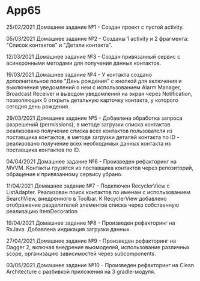 # App65
25/02/2021 Домашнее задание №1 - Создан проект с пустой activity.

05/03/2021 Домашнее задание №2 - Созданы 1 activity и 2 фрагмента: "Список контактов" и "Детали
           контакта".

12/03/2021 Домашнее задание №3 - Создан привязанный сервис с асинхронными методами для получения
            данных контактов.

19/03/2021 Домашнее задание №4 - У контакта создано дополнительное поле "День рождения" с кнопкой
            для включения и выключения уведомлений о нем с использованием Alarm Manager,
            Broadcast Receiver и выводом уведомлений на экран через Notification, позволяющих
0            открыть детальную карточку контакта, у которого сегодня день рождения.

29/03/2021 Домашнее задание №5 - Добавлена обработка запроса разрешений (permissions), в методе
            загрузки списка контактов реализовано получение списка всех контактов пользователя из
            поставщика контактов, в методе загрузки деталей контакта по ID - реализовано получение
            всех необходимых данных контакта из поставщика контактов по ID.

04/04/2021 Домашнее задание №6 - Произведен рефакторинг на MVVM. Контакты грузятся  из
            поставщика контактов через репозиторий, обращение к привязанному сервису убрано.

11/04/2021 Домашнее задание №7 - Подключен RecyclerView с ListAdapter. Реализован поиск контактов
            по именам с использованием SearchView, внедренного в Toolbar. К RecyclerView добавлено
            отображение разделителей элементов списка через собственную реализацию ItemDecoration

19/04/2021 Домашнее задание №8 - Произведен рефакторинг на RxJava. Добавлена индикация загрузки
            данных.

27/04/2021 Домашнее задание №9 - Произведен рефакторинг на Dagger 2, включая внедрение вьюмоделей,
            использование различных scope, организацию зависимостей через subcomponents.

03/05/2021 Домашнее задание №10 - Произведен рефакторинг на Clean Architecture с разбивкой
            приложения на 3 gradle-модуля.